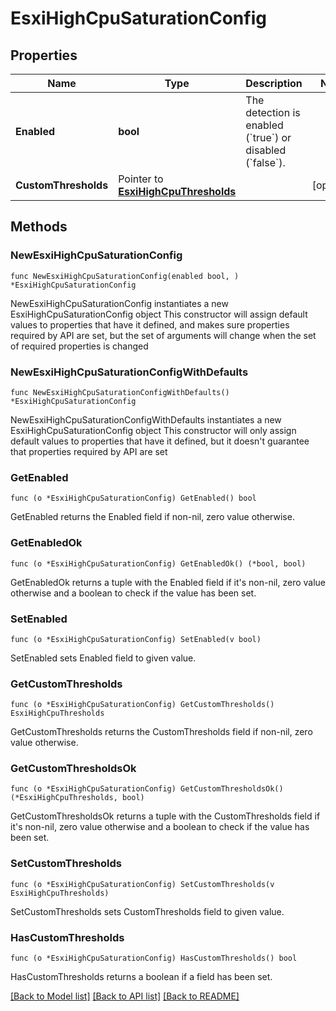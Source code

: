 # EsxiHighCpuSaturationConfig

## Properties

Name | Type | Description | Notes
------------ | ------------- | ------------- | -------------
**Enabled** | **bool** | The detection is enabled (&#x60;true&#x60;) or disabled (&#x60;false&#x60;). | 
**CustomThresholds** | Pointer to [**EsxiHighCpuThresholds**](EsxiHighCpuThresholds.md) |  | [optional] 

## Methods

### NewEsxiHighCpuSaturationConfig

`func NewEsxiHighCpuSaturationConfig(enabled bool, ) *EsxiHighCpuSaturationConfig`

NewEsxiHighCpuSaturationConfig instantiates a new EsxiHighCpuSaturationConfig object
This constructor will assign default values to properties that have it defined,
and makes sure properties required by API are set, but the set of arguments
will change when the set of required properties is changed

### NewEsxiHighCpuSaturationConfigWithDefaults

`func NewEsxiHighCpuSaturationConfigWithDefaults() *EsxiHighCpuSaturationConfig`

NewEsxiHighCpuSaturationConfigWithDefaults instantiates a new EsxiHighCpuSaturationConfig object
This constructor will only assign default values to properties that have it defined,
but it doesn't guarantee that properties required by API are set

### GetEnabled

`func (o *EsxiHighCpuSaturationConfig) GetEnabled() bool`

GetEnabled returns the Enabled field if non-nil, zero value otherwise.

### GetEnabledOk

`func (o *EsxiHighCpuSaturationConfig) GetEnabledOk() (*bool, bool)`

GetEnabledOk returns a tuple with the Enabled field if it's non-nil, zero value otherwise
and a boolean to check if the value has been set.

### SetEnabled

`func (o *EsxiHighCpuSaturationConfig) SetEnabled(v bool)`

SetEnabled sets Enabled field to given value.


### GetCustomThresholds

`func (o *EsxiHighCpuSaturationConfig) GetCustomThresholds() EsxiHighCpuThresholds`

GetCustomThresholds returns the CustomThresholds field if non-nil, zero value otherwise.

### GetCustomThresholdsOk

`func (o *EsxiHighCpuSaturationConfig) GetCustomThresholdsOk() (*EsxiHighCpuThresholds, bool)`

GetCustomThresholdsOk returns a tuple with the CustomThresholds field if it's non-nil, zero value otherwise
and a boolean to check if the value has been set.

### SetCustomThresholds

`func (o *EsxiHighCpuSaturationConfig) SetCustomThresholds(v EsxiHighCpuThresholds)`

SetCustomThresholds sets CustomThresholds field to given value.

### HasCustomThresholds

`func (o *EsxiHighCpuSaturationConfig) HasCustomThresholds() bool`

HasCustomThresholds returns a boolean if a field has been set.


[[Back to Model list]](../README.md#documentation-for-models) [[Back to API list]](../README.md#documentation-for-api-endpoints) [[Back to README]](../README.md)


